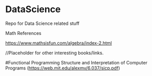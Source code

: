 # DataScience
Repo for Data Science related stuff

Math References

https://www.mathsisfun.com/algebra/index-2.html

//Placeholder for other interesting books/links.

#Functional Programming
Structure and Interpretation of Computer Programs (https://web.mit.edu/alexmv/6.037/sicp.pdf)
